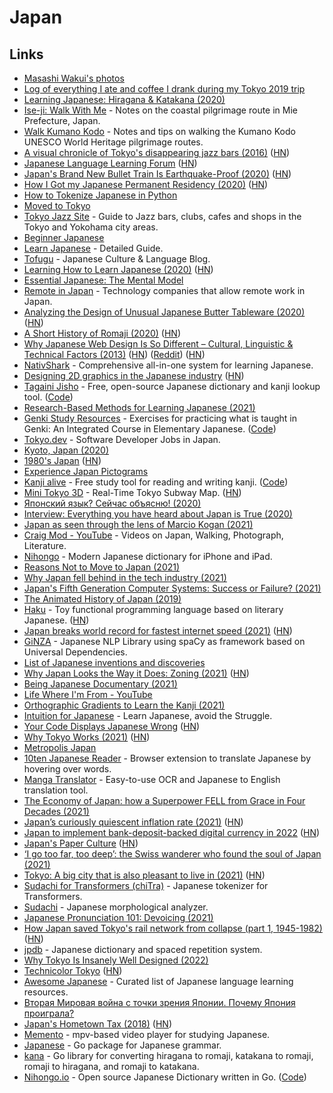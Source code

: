 # Japan

## Links

- [Masashi Wakui's photos](http://masa-photo.tumblr.com/)
- [Log of everything I ate and coffee I drank during my Tokyo 2019 trip](https://github.com/katmeister/tokyo-2019)
- [Learning Japanese: Hiragana & Katakana (2020)](https://misha.brukman.net/blog/2020/01/learning-japanese-hiragana-and-katakana/)
- [Ise-ji: Walk With Me](https://walkkumano.com/iseji/) - Notes on the coastal pilgrimage route in Mie Prefecture, Japan.
- [Walk Kumano Kodo](https://walkkumano.com/) - Notes and tips on walking the Kumano Kodo UNESCO World Heritage pilgrimage routes.
- [A visual chronicle of Tokyo's disappearing jazz bars (2016)](https://thevinylfactory.com/features/tokyo-jazz-joints-visual-chronicle/) ([HN](https://news.ycombinator.com/item?id=23666647))
- [Japanese Language Learning Forum](https://questions.japanesecomplete.com/) ([HN](https://news.ycombinator.com/item?id=24025034))
- [Japan's Brand New Bullet Train Is Earthquake-Proof (2020)](https://www.popularmechanics.com/science/a33372664/japan-new-bullet-train-shinkansen-earthquakes/) ([HN](https://news.ycombinator.com/item?id=24015707))
- [How I Got my Japanese Permanent Residency (2020)](https://www.dampfkraft.com/how-i-got-my-japanese-pr.html) ([HN](https://news.ycombinator.com/item?id=24099252))
- [How to Tokenize Japanese in Python](https://www.dampfkraft.com/nlp/how-to-tokenize-japanese.html)
- [Moved to Tokyo](https://juanitofatas.com/fragments/moved-to-tokyo)
- [Tokyo Jazz Site](https://tokyojazzsite.com/) - Guide to Jazz bars, clubs, cafes and shops in the Tokyo and Yokohama city areas.
- [Beginner Japanese](https://brandur.org/fragments/beginner-japanese)
- [Learn Japanese](https://www.tofugu.com/learn-japanese/) - Detailed Guide.
- [Tofugu](https://www.tofugu.com/) - Japanese Culture & Language Blog.
- [Learning How to Learn Japanese (2020)](https://zachdaniel.dev/learning-how-to-learn-japanese/) ([HN](https://news.ycombinator.com/item?id=24557961))
- [Essential Japanese: The Mental Model](https://japanesecomplete.com/guide)
- [Remote in Japan](https://github.com/remote-jp/remote-in-japan/blob/master/README.en.md) - Technology companies that allow remote work in Japan.
- [Analyzing the Design of Unusual Japanese Butter Tableware (2020)](https://www.core77.com/posts/102355/Analyzing-the-Design-of-Unusual-Japanese-Butter-Tableware) ([HN](https://news.ycombinator.com/item?id=24814038))
- [A Short History of Romaji (2020)](https://www.dampfkraft.com/romaji-history.html) ([HN](https://news.ycombinator.com/item?id=25108455))
- [Why Japanese Web Design Is So Different – Cultural, Linguistic & Technical Factors (2013)](https://randomwire.com/why-japanese-web-design-is-so-different/) ([HN](https://news.ycombinator.com/item?id=25148942)) ([Reddit](https://www.reddit.com/r/programming/comments/t5gsaf/why_japanese_web_design_is_so_different_cultural/)) ([HN](https://news.ycombinator.com/item?id=30523955))
- [NativShark](https://www.nativshark.com/) - Comprehensive all-in-one system for learning Japanese.
- [Designing 2D graphics in the Japanese industry](https://vgdensetsu.tumblr.com/post/179656817318/designing-2d-graphics-in-japan-from-the-late-70s) ([HN](https://news.ycombinator.com/item?id=25344354))
- [Tagaini Jisho](https://www.tagaini.net/) - Free, open-source Japanese dictionary and kanji lookup tool. ([Code](https://github.com/Gnurou/tagainijisho))
- [Research-Based Methods for Learning Japanese (2021)](https://japanesecomplete.com/articles/?p=1282)
- [Genki Study Resources](https://sethclydesdale.github.io/genki-study-resources/) - Exercises for practicing what is taught in Genki: An Integrated Course in Elementary Japanese. ([Code](https://github.com/SethClydesdale/genki-study-resources))
- [Tokyo.dev](https://www.tokyodev.com/) - Software Developer Jobs in Japan.
- [Kyoto, Japan (2020)](https://www.arun.is/blog/kyoto/)
- [1980's Japan](https://www.youtube.com/watch?v=C_qi8XVP8W0) ([HN](https://news.ycombinator.com/item?id=26060833))
- [Experience Japan Pictograms](https://experience-japan.info/)
- [Kanji alive](https://kanjialive.com/) - Free study tool for reading and writing kanji. ([Code](https://github.com/kanjialive/kanji-data-media))
- [Mini Tokyo 3D](https://minitokyo3d.com/) - Real-Time Tokyo Subway Map. ([HN](https://news.ycombinator.com/item?id=29765449))
- [Японский язык? Сейчас объясню! (2020)](https://www.youtube.com/watch?v=pLNZtA2a4CM)
- [Interview: Everything you have heard about Japan is True (2020)](https://hargup.medium.com/everything-you-have-heard-about-japan-is-true-901e0bbcee9b)
- [Japan as seen through the lens of Marcio Kogan (2021)](https://www.wallpaper.com/design/explore-japan-with-marcio-kogan)
- [Craig Mod - YouTube](https://www.youtube.com/c/CraigMod/videos) - Videos on Japan, Walking, Photograph, Literature.
- [Nihongo](https://nihongo-app.com/) - Modern Japanese dictionary for iPhone and iPad.
- [Reasons Not to Move to Japan (2021)](https://www.youtube.com/watch?v=nfpWAqK0YZE)
- [Why Japan fell behind in the tech industry (2021)](https://www.youtube.com/watch?v=GqMSWuSeDPA)
- [Japan's Fifth Generation Computer Systems: Success or Failure? (2021)](https://instadeq.com/blog/posts/japans-fifth-generation-computer-systems-success-or-failure/)
- [The Animated History of Japan (2019)](https://www.youtube.com/watch?v=8Zwi3XXLci8)
- [Haku](https://codeberg.org/wimvanderbauwhede/haku) - Toy functional programming language based on literary Japanese. ([HN](https://news.ycombinator.com/item?id=28624483))
- [Japan breaks world record for fastest internet speed (2021)](https://www.freethink.com/technology/fastest-internet-speed) ([HN](https://news.ycombinator.com/item?id=28673726))
- [GiNZA](https://github.com/megagonlabs/ginza) - Japanese NLP Library using spaCy as framework based on Universal Dependencies.
- [List of Japanese inventions and discoveries](https://en.wikipedia.org/wiki/List_of_Japanese_inventions_and_discoveries)
- [Why Japan Looks the Way it Does: Zoning (2021)](https://www.youtube.com/watch?v=wfm2xCKOCNk) ([HN](https://news.ycombinator.com/item?id=28838239))
- [Being Japanese Documentary (2021)](https://letterboxd.com/film/being-japanese/)
- [Life Where I'm From - YouTube](https://www.youtube.com/channel/UCqwxJts-6yF33rupyF_DCsA)
- [Orthographic Gradients to Learn the Kanji (2021)](https://japanesecomplete.com/articles/?p=1512)
- [Intuition for Japanese](https://japanesecomplete.com/articles/) - Learn Japanese, avoid the Struggle.
- [Your Code Displays Japanese Wrong](https://heistak.github.io/your-code-displays-japanese-wrong/) ([HN](https://news.ycombinator.com/item?id=29022906))
- [Why Tokyo Works (2021)](https://metropolisjapan.com/why-tokyo-works/) ([HN](https://news.ycombinator.com/item?id=29134481))
- [Metropolis Japan](https://metropolisjapan.com/)
- [10ten Japanese Reader](https://github.com/birchill/10ten-ja-reader) - Browser extension to translate Japanese by hovering over words.
- [Manga Translator](https://github.com/cameronkinsella/manga-translator) - Easy-to-use OCR and Japanese to English translation tool.
- [The Economy of Japan: how a Superpower FELL from Grace in Four Decades (2021)](https://www.youtube.com/watch?v=pU_yyadYgG8)
- [Japan’s curiously quiescent inflation rate (2021)](https://www.economist.com/finance-and-economics/2021/11/20/the-case-of-the-curiously-quiescent-inflation-rate) ([HN](https://news.ycombinator.com/item?id=29312300))
- [Japan to implement bank-deposit-backed digital currency in 2022](https://asia.nikkei.com/Business/Finance/Japan-to-launch-bank-deposit-backed-digital-currency-in-2022) ([HN](https://news.ycombinator.com/item?id=29330819))
- [Japan's Paper Culture](https://www.jetpens.com/blog/Japan-s-Paper-Culture/pt/998) ([HN](https://news.ycombinator.com/item?id=29709551))
- [‘I go too far, too deep’: the Swiss wanderer who found the soul of Japan (2021)](https://www.theguardian.com/artanddesign/gallery/2021/dec/22/swiss-wanderer-soul-of-japan-werner-bischof)
- [Tokyo: A big city that is also pleasant to live in (2021)](https://www.economist.com/special-report/2021/12/07/the-big-city-that-is-also-pleasant-to-live-in) ([HN](https://news.ycombinator.com/item?id=29755772))
- [Sudachi for Transformers (chiTra)](https://github.com/WorksApplications/SudachiTra) - Japanese tokenizer for Transformers.
- [Sudachi](https://github.com/WorksApplications/Sudachi) - Japanese morphological analyzer.
- [Japanese Pronunciation 101: Devoicing (2021)](https://www.youtube.com/watch?v=iYQM7BhJJns)
- [How Japan saved Tokyo's rail network from collapse (part 1, 1945-1982)](https://seungylee14.substack.com/p/how-japan-saved-tokyos-rail-network) ([HN](https://news.ycombinator.com/item?id=30228327))
- [jpdb](https://jpdb.io/) - Japanese dictionary and spaced repetition system.
- [Why Tokyo Is Insanely Well Designed (2022)](https://www.youtube.com/watch?v=zysL_lkdtys)
- [Technicolor Tokyo](https://neocha.com/magazine/technicolor-tokyo/) ([HN](https://news.ycombinator.com/item?id=30818253))
- [Awesome Japanese](https://github.com/yudataguy/Awesome-Japanese) - Curated list of Japanese language learning resources.
- [Вторая Мировая война с точки зрения Японии. Почему Япония проиграла?](https://www.youtube.com/watch?v=eWrstRfalnw)
- [Japan's Hometown Tax (2018)](https://www.kalzumeus.com/2018/10/19/japanese-hometown-tax/) ([HN](https://news.ycombinator.com/item?id=31152365))
- [Memento](https://github.com/ripose-jp/Memento) - mpv-based video player for studying Japanese.
- [Japanese](https://github.com/gojp/japanese) - Go package for Japanese grammar.
- [kana](https://github.com/gojp/kana) - Go library for converting hiragana to romaji, katakana to romaji, romaji to hiragana, and romaji to katakana.
- [Nihongo.io](https://nihongo.io/) - Open source Japanese Dictionary written in Go. ([Code](https://github.com/gojp/nihongo))